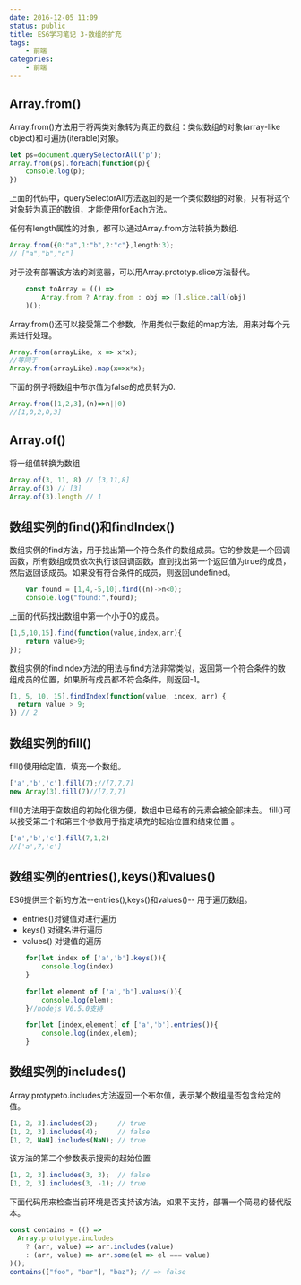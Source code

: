 ```yaml
---
date: 2016-12-05 11:09
status: public
title: ES6学习笔记 3-数组的扩充
tags: 
    - 前端
categories:
    - 前端
---
```


## Array.from()
Array.from()方法用于将两类对象转为真正的数组：类似数组的对象(array-like object)和可遍历(iterable)对象。

```js
let ps=document.querySelectorAll('p');
Array.from(ps).forEach(function(p){
    console.log(p);
})
```
上面的代码中，querySelectorAll方法返回的是一个类似数组的对象，只有将这个对象转为真正的数组，才能使用forEach方法。

任何有length属性的对象，都可以通过Array.from方法转换为数组.
```js
Array.from({0:"a",1:"b",2:"c"},length:3);
// ["a","b","c"]
```
对于没有部署该方法的浏览器，可以用Array.prototyp.slice方法替代。
```js
    const toArray = (() =>
        Array.from ? Array.from : obj => [].slice.call(obj)    
    )();
```
Array.from()还可以接受第二个参数，作用类似于数组的map方法，用来对每个元素进行处理。
```js
Array.from(arrayLike, x => x*x);
//等同于
Array.from(arrayLike).map(x=>x*x);
```
下面的例子将数组中布尔值为false的成员转为0.
```js
Array.from([1,2,3],(n)=>n||0)
//[1,0,2,0,3]
```
## Array.of()
将一组值转换为数组
```js
Array.of(3, 11, 8) // [3,11,8]
Array.of(3) // [3]
Array.of(3).length // 1
```
## 数组实例的find()和findIndex()
数组实例的find方法，用于找出第一个符合条件的数组成员。它的参数是一个回调函数，所有数组成员依次执行该回调函数，直到找出第一个返回值为true的成员，然后返回该成员。如果没有符合条件的成员，则返回undefined。
```js
    var found = [1,4,-5,10].find((n)->n<0);
    console.log("found:",found);
```
上面的代码找出数组中第一个小于0的成员。
```js
[1,5,10,15].find(function(value,index,arr){
    return value>9;
});
```
数组实例的findIndex方法的用法与find方法非常类似，返回第一个符合条件的数组成员的位置，如果所有成员都不符合条件，则返回-1。
```js
[1, 5, 10, 15].findIndex(function(value, index, arr) {
  return value > 9;
}) // 2
```
## 数组实例的fill()
fill()使用给定值，填充一个数组。
```js
['a','b','c'].fill(7);//[7,7,7]
new Array(3).fill(7)//[7,7,7]
```
fill()方法用于空数组的初始化很方便，数组中已经有的元素会被全部抹去。
fill()可以接受第二个和第三个参数用于指定填充的起始位置和结束位置 。
```js
['a','b','c'].fill(7,1,2)
//['a',7,'c']
```
## 数组实例的entries(),keys()和values()
ES6提供三个新的方法--entries(),keys()和values()-- 用于遍历数组。
- entries()对键值对进行遍历
- keys() 对键名进行遍历
- values() 对键值的遍历

```js
    for(let index of ['a','b'].keys()){
        console.log(index)    
    }
    
    for(let element of ['a','b'].values()){
        console.log(elem);    
    }//nodejs V6.5.0支持
    
    for(let [index,element] of ['a','b'].entries()){
        console.log(index,elem);    
    }
```

## 数组实例的includes()
Array.protypeto.includes方法返回一个布尔值，表示某个数组是否包含给定的值。
```js
[1, 2, 3].includes(2);     // true
[1, 2, 3].includes(4);     // false
[1, 2, NaN].includes(NaN); // true
```
该方法的第二个参数表示搜索的起始位置
```js
[1, 2, 3].includes(3, 3);  // false
[1, 2, 3].includes(3, -1); // true
```
下面代码用来检查当前环境是否支持该方法，如果不支持，部署一个简易的替代版本。
```js
const contains = (() =>
  Array.prototype.includes
    ? (arr, value) => arr.includes(value)
    : (arr, value) => arr.some(el => el === value)
)();
contains(["foo", "bar"], "baz"); // => false
```
